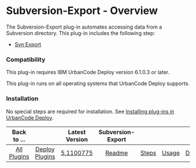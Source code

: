 
# Subversion-Export - Overview

The Subversion-Export plug-in automates accessing data from a Subversion directory. This plug-in includes the following step:

* [Svn Export](#svn_export)

### Compatibility

This plug-in requires IBM UrbanCode Deploy version 6.1.0.3 or later.

This plug-in runs on all operating systems that UrbanCode Deploy supports.

### Installation

No special steps are required for installation. See [Installing plug-ins in UrbanCode Deploy](https://community.ibm.com/community/user/wasdevops/blogs/laurel-dickson-bull1/2022/06/13/install-plugins "Installing plug-ins in UrbanCode Deploy").


|Back to ...||Latest Version|Subversion-Export ||||
| :---: | :---: | :---: | :---: | :---: | :---: | :---: |
|[All Plugins](../../index.md)|[Deploy Plugins](../README.md)|[5.1100775](https://raw.githubusercontent.com/UrbanCode/IBM-UCD-PLUGINS/main/files/Subversion-export/Subversion-export-5.1100775.zip)|[Readme](README.md)|[Steps](steps.md)|[Usage](usage.md)|[Downloads](downloads.md)|
